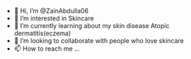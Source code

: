 - 👋 Hi, I’m @ZainAbdulla06
- 👀 I’m interested in Skincare
- 🌱 I’m currently learning about my skin disease Atopic dermatitis(eczema)
- 💞️ I’m looking to collaborate with people who love skincare
- 📫 How to reach me ...

<!---
ZainAbdulla06/ZainAbdulla06 is a ✨ special ✨ repository because its `README.md` (this file) appears on your GitHub profile.
You can click the Preview link to take a look at your changes.
--->
